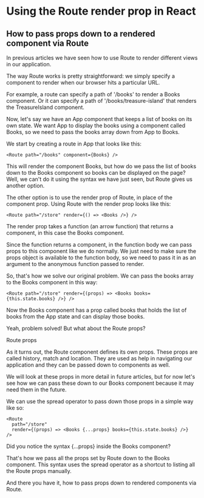# Using the Route render prop in React
## How to pass props down to a rendered component via Route

In previous articles we have seen how to use Route to render different views in our application.

The way Route works is pretty straightforward: we simply specify a component to render when our browser hits a particular URL.

For example, a route can specify a path of '/books' to render a Books component. Or it can specify a path of '/books/treasure-island' that renders the TreasureIsland component.

Now, let's say we have an App component that keeps a list of books on its own state. We want App to display the books using a component called Books, so we need to pass the books array down from App to Books.

We start by creating a route in App that looks like this: 

```
<Route path="/books" component={Books} />
```

This will render the component Books, but how do we pass the list of books down to the Books component so books can be displayed on the page?
Well, we can't do it using the syntax we have just seen, but Route gives us another option.

The other option is to use the render prop of Route, in place of the component prop.
Using Route with the render prop looks like this:

```
<Route path="/store" render={() => <Books />} />
```

The render prop takes a function (an arrow function) that returns a component, in this case the Books component.

Since the function returns a component, in the function body we can pass props to this component like we do normally. We just need to make sure the props object is available to the function body, so we need to pass it in as an argument to the anonymous function passed to render.

So, that's how we solve our original problem. We can pass the books array to the
Books component in this way:

```
<Route path="/store" render={(props) => <Books books={this.state.books} />} />
```

Now the Books component has a prop called books that holds the list of books from the App state and can display those books.

Yeah, problem solved!
But what about the Route props?

Route props

As it turns out, the Route component defines its own props.
These props are called history, match and location. They are used as help in navigating our application and they can be passed down to components as well.

We will look at these props in more detail in future articles, but for now let's see how we can pass these down to our Books component because it may need them in the future.

We can use the spread operator to pass down those props in a simple way like so:

```
<Route
  path="/store"
  render={(props) => <Books {...props} books={this.state.books} />}
/>
```

Did you notice the syntax {...props} inside the Books component?

That's how we pass all the props set by Route down to the Books component. This syntax uses the spread operator as a shortcut to listing all the Route props manually.

And there you have it, how to pass props down to rendered components via Route.
